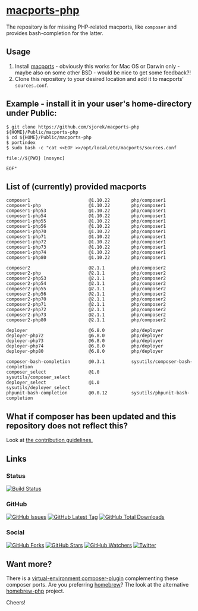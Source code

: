 # [macports-php](https://sjorek.github.io/macports-php/)

The repository is for missing PHP-related macports, like `composer` and
provides bash-completion for the latter.

## Usage

1. Install [macports](https://www.macports.org) - obviously this works
   for Mac OS or Darwin only - maybe also on some other BSD - would be
   nice to get some feedback?!
2. Clone this repository to your desired location and add it to macports'
   `sources.conf`.

## Example - install it in your user's home-directory under Public:

```console
$ git clone https://github.com/sjorek/macports-php ${HOME}/Public/macports-php
$ cd ${HOME}/Public/macports-php
$ portindex
$ sudo bash -c "cat <<EOF >>/opt/local/etc/macports/sources.conf

file://${PWD} [nosync]

EOF"
```

## List of (currently) provided macports

    composer1                      @1.10.22        php/composer1
    composer1-php                  @1.10.22        php/composer1
    composer1-php53                @1.10.22        php/composer1
    composer1-php54                @1.10.22        php/composer1
    composer1-php55                @1.10.22        php/composer1
    composer1-php56                @1.10.22        php/composer1
    composer1-php70                @1.10.22        php/composer1
    composer1-php71                @1.10.22        php/composer1
    composer1-php72                @1.10.22        php/composer1
    composer1-php73                @1.10.22        php/composer1
    composer1-php74                @1.10.22        php/composer1
    composer1-php80                @1.10.22        php/composer1

    composer2                      @2.1.1          php/composer2
    composer2-php                  @2.1.1          php/composer2
    composer2-php53                @2.1.1          php/composer2
    composer2-php54                @2.1.1          php/composer2
    composer2-php55                @2.1.1          php/composer2
    composer2-php56                @2.1.1          php/composer2
    composer2-php70                @2.1.1          php/composer2
    composer2-php71                @2.1.1          php/composer2
    composer2-php72                @2.1.1          php/composer2
    composer2-php73                @2.1.1          php/composer2
    composer2-php80                @2.1.1          php/composer2

    deployer                       @6.8.0          php/deployer
    deployer-php72                 @6.8.0          php/deployer
    deployer-php73                 @6.8.0          php/deployer
    deployer-php74                 @6.8.0          php/deployer
    deployer-php80                 @6.8.0          php/deployer

    composer-bash-completion       @0.3.1          sysutils/composer-bash-completion
    composer_select                @1.0            sysutils/composer_select
    deployer_select                @1.0            sysutils/deployer_select
    phpunit-bash-completion        @0.0.12         sysutils/phpunit-bash-completion


## What if composer has been updated and this repository does not reflect this?

Look at [the contribution guidelines.](CONTRIBUTING.md)

## Links

### Status

[![Build Status](https://img.shields.io/travis/com/sjorek/macports-php.svg)](https://travis-ci.com/sjorek/macports-php)


### GitHub

[![GitHub Issues](https://img.shields.io/github/issues/sjorek/macports-php.svg)](https://github.com/sjorek/macports-php/issues)
[![GitHub Latest Tag](https://img.shields.io/github/tag/sjorek/macports-php.svg)](https://github.com/sjorek/macports-php/tags)
[![GitHub Total Downloads](https://img.shields.io/github/downloads/sjorek/macports-php/total.svg)](https://github.com/sjorek/macports-php/releases)


### Social

[![GitHub Forks](https://img.shields.io/github/forks/sjorek/macports-php.svg?style=social)](https://github.com/sjorek/macports-php/network)
[![GitHub Stars](https://img.shields.io/github/stars/sjorek/macports-php.svg?style=social)](https://github.com/sjorek/macports-php/stargazers)
[![GitHub Watchers](https://img.shields.io/github/watchers/sjorek/macports-php.svg?style=social)](https://github.com/sjorek/macports-php/watchers)
[![Twitter](https://img.shields.io/twitter/url/https/github.com/sjorek/macports-php.svg?style=social)](https://twitter.com/intent/tweet?url=https%3A%2F%2Fsjorek.github.io%2Fmacports-php%2F)

## Want more?

There is a [virtual-environment composer-plugin](https://sjorek.github.io/composer-virtual-environment-plugin/)
complementing these composer ports. Are you preferring [homebrew](https://brew.sh)? The look at the alternative
[homebrew-php](https://sjorek.github.io/homebrew-php/) project.

Cheers!
